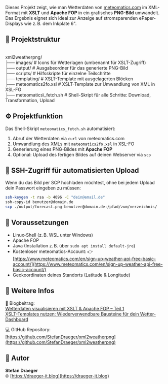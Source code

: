 Dieses Projekt zeigt, wie man Wetterdaten von [meteomatics.com](https://www.meteomatics.com/) im XML-Format mit **XSLT** und **Apache FOP** in ein grafisches **PNG-Bild** umwandelt. Das Ergebnis eignet sich ideal zur Anzeige auf stromsparenden ePaper-Displays wie z. B. dem Inkplate 6".

## 📁 Projektstruktur
<br>
xml2weatherpng/<br>
├── images/                 # Icons für Wetterlagen (umbenannt für XSLT-Zugriff)<br>
├── output/                 # Ausgabeordner für das generierte PNG-Bild<br>
├── scripts/                # Hilfsskripte für einzelne Teilschritte<br>
├── templating/             # XSLT-Template mit ausgelagerten Blöcken<br>
├── meteomatics2fo.xsl      # XSLT-Template zur Umwandlung von XML in XSL-FO<br>
├── meteomatics\_fetch.sh    # Shell-Skript für alle Schritte: Download, Transformation, Upload<br>

## ⚙️ Projektfunktion

Das Shell-Skript `meteomatics_fetch.sh` automatisiert:

1. Abruf der Wetterdaten via `curl` von meteomatics.com  
2. Umwandlung des XMLs mit `meteomatics2fo.xsl` in XSL-FO  
3. Generierung eines PNG-Bildes mit **Apache FOP**  
4. Optional: Upload des fertigen Bildes auf deinen Webserver via `scp`

## 🔐 SSH-Zugriff für automatisierten Upload

Wenn du das Bild per SCP hochladen möchtest, ohne bei jedem Upload dein Passwort eingeben zu müssen:

```bash
ssh-keygen -t rsa -b 4096 -C "dein@email.de"
ssh-copy-id benutzer@domain.de
scp ./output/forecast.png benutzer@domain.de:/pfad/zum/verzeichnis/
````

## 🧰 Voraussetzungen

* Linux-Shell (z. B. WSL unter Windows)
* Apache FOP
* Java (Installation z. B. über `sudo apt install default-jre`)
* Kostenloser meteomatics-Account:
  👉 [https://www.meteomatics.com/en/sign-up-weather-api-free-basic-account/](https://www.meteomatics.com/en/sign-up-weather-api-free-basic-account/)
* Geokoordinaten deines Standorts (Latitude & Longitude)

## 🔗 Weitere Infos

📝 Blogbeitrag:  
[Wetterdaten visualisieren mit XSLT & Apache FOP – Teil 1](https://draeger-it.blog/wetterdaten-visualisieren-mit-xslt-apache-fop-teil-1-png-erzeugung-am-pc/)  
[XSLT-Templates nutzen: Wiederverwendbare Bausteine für dein Wetter-Dashboard](https://draeger-it.blog/xslt-templates-nutzen-wiederverwendbare-bausteine-fuer-dein-wetter-dashboard/)  

💻 GitHub Repository:<br>
[https://github.com/StefanDraeger/xml2weatherpng](https://github.com/StefanDraeger/xml2weatherpng)

## 👤 Autor  
**Stefan Draeger**  
🌐 [https://draeger-it.blog](https://draeger-it.blog)
